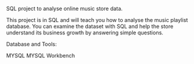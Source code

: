 SQL project to analyse online music store data.

This project is in SQL and will teach you how to analyse the music playlist database. 
You can examine the dataset with SQL and help the store understand its business growth by answering simple questions.

Database and Tools:

MYSQL 
MYSQL Workbench
